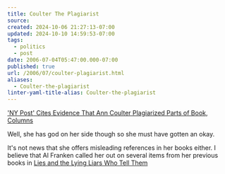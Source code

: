 ```yaml
---
title: Coulter The Plagiarist
source: 
created: 2024-10-06 21:27:13-07:00
updated: 2024-10-10 14:59:53-07:00
tags:
  - politics
  - post
date: 2006-07-04T05:47:00.000-07:00
published: true
url: /2006/07/coulter-plagiarist.html
aliases:
  - Coulter-the-plagiarist
linter-yaml-title-alias: Coulter-the-plagiarist
---
```



['NY Post' Cites Evidence That Ann Coulter Plagiarized Parts of Book, Columns](https://www.editorandpublisher.com/eandp/news/article_display.jsp?vnu_content_id=1002765299 "'NY Post' Cites Evidence That Ann Coulter Plagiarized Parts of Book, Columns")  
  
Well, she has god on her side though so she must have gotten an okay.  
  
It's not news that she offers misleading references in her books either. I believe that Al Franken called her out on several items from her previous books in [Lies and the Lying Liars Who Tell Them](https://www.amazon.com/exec/obidos/redirect?tag=ws%26link_code=xm2%26camp=2025%26creative=165953%26path=https://www.amazon.com/gp/redirect.html%253fASIN=0452285216%2526tag=ws%2526lcode=xm2%2526cID=2025%2526ccmID=165953%2526location=/o/ASIN/0452285216%25253FSubscriptionId=1Z1RNFD88VZ7MQEKGGG2)